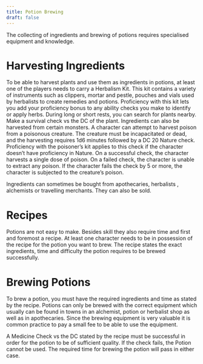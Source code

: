 ```yaml
---
title: Potion Brewing
draft: false
---
```


The collecting of ingredients and brewing of potions requires specialised equipment and knowledge.

# Harvesting Ingredients

To be able to harvest plants and use them as ingredients in potions, at least one of the players needs to carry a Herbalism Kit. This kit contains a variety of instruments such as clippers, mortar and pestle, pouches and vials used by herbalists to create remedies and potions. Proficiency with this kit lets you add your proficiency bonus to any ability checks you make to identify or apply herbs. 
During long or short rests, you can search for plants nearby. Make a survival check vs the DC of the plant.
Ingredients can also be harvested from certain monsters. A character can attempt to harvest poison from a poisonous creature. The creature must be incapacitated or dead, and the harvesting requires 1d6 minutes followed by a DC 20 Nature check. Proficiency with the poisoner’s kit applies to this check if the character doesn’t have proficiency in Nature. On a successful check, the character harvests a single dose of poison. On a failed check, the character is unable to extract any poison. If the character fails the check by 5 or more, the character is subjected to the creature’s poison.

Ingredients can sometimes be bought from apothecaries, herbalists , alchemists or travelling merchants. They can also be sold.

# Recipes

Potions are not easy to make. Besides skill they also require time and first and foremost a recipe. At least one character needs to be in possession of the recipe for the potion you want to brew. The recipe states the exact ingredients, time and difficulty the potion requires to be brewed successfully. 

# Brewing Potions

To brew a potion, you must have the required ingredients and time as stated by the recipe. Potions can only be brewed with the correct equipment which usually can be found in towns in an alchemist, potion or herbalist shop as well as in apothecaries. Since the brewing equipment is very valuable it is common practice to pay a small fee to be able to use the equipment.

A Medicine Check vs the DC stated by the recipe must be successful in order for the potion to be of sufficient quality. If the check fails, the Potion cannot be used. The required time for brewing the potion will pass in either case.
